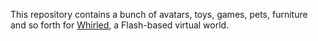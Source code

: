 This repository contains a bunch of avatars, toys, games, pets, furniture and so forth for
[Whirled], a Flash-based virtual world.



[Whirled]: http://whirled.com/
